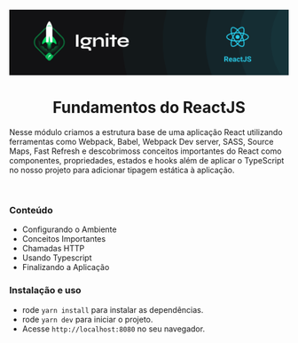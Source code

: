 <h1 align="center">
  <br>
  <img src="../.github/ignite.png" alt="Ignite" >
  <br><br>
Fundamentos do ReactJS
</h1>

Nesse módulo criamos a estrutura base de uma aplicação React utilizando ferramentas como Webpack, Babel, Webpack Dev server, SASS, Source Maps, Fast Refresh e descobrimoss conceitos importantes do React como componentes, propriedades, estados e hooks além de aplicar o TypeScript no nosso projeto para adicionar tipagem estática à aplicação.

<br>

### Conteúdo

- Configurando o Ambiente
- Conceitos Importantes
- Chamadas HTTP
- Usando Typescript
- Finalizando a Aplicação

### Instalação e uso

- rode `yarn install` para instalar as dependências.
- rode `yarn dev` para iniciar o projeto.
- Acesse `http://localhost:8080` no seu navegador.